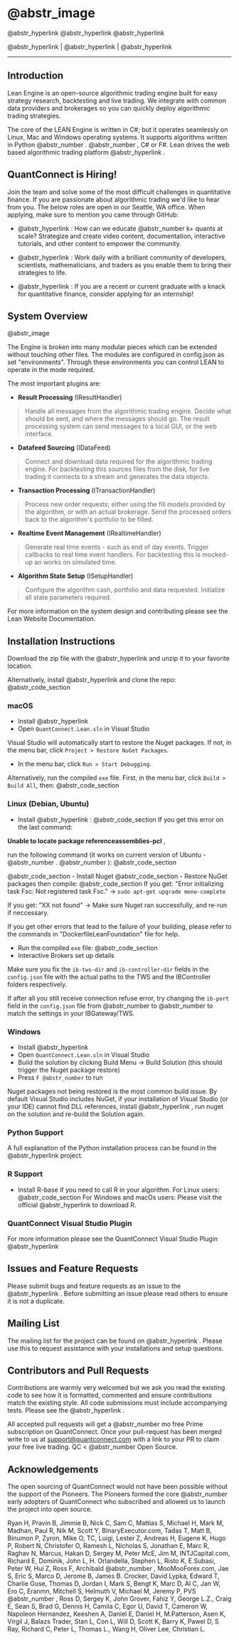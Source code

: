 #  @abstr_image 

@abstr_hyperlink @abstr_hyperlink @abstr_hyperlink 

@abstr_hyperlink | @abstr_hyperlink | @abstr_hyperlink 

* * *

## Introduction

Lean Engine is an open-source algorithmic trading engine built for easy strategy research, backtesting and live trading. We integrate with common data providers and brokerages so you can quickly deploy algorithmic trading strategies.

The core of the LEAN Engine is written in C#; but it operates seamlessly on Linux, Mac and Windows operating systems. It supports algorithms written in Python @abstr_number . @abstr_number , C# or F#. Lean drives the web based algorithmic trading platform @abstr_hyperlink .

## QuantConnect is Hiring!

Join the team and solve some of the most difficult challenges in quantitative finance. If you are passionate about algorithmic trading we'd like to hear from you. The below roles are open in our Seattle, WA office. When applying, make sure to mention you came through GitHub:

  * @abstr_hyperlink : How can we educate @abstr_number k+ quants at scale? Strategize and create video content, documentation, interactive tutorials, and other content to empower the community.

  * @abstr_hyperlink : Work daily with a brilliant community of developers, scientists, mathematicians, and traders as you enable them to bring their strategies to life.

  * @abstr_hyperlink : If you are a recent or current graduate with a knack for quantitative finance, consider applying for an internship!




## System Overview

@abstr_image 

The Engine is broken into many modular pieces which can be extended without touching other files. The modules are configured in config.json as set "environments". Through these environments you can control LEAN to operate in the mode required. 

The most important plugins are:

  * **Result Processing** (IResultHandler)

> Handle all messages from the algorithmic trading engine. Decide what should be sent, and where the messages should go. The result processing system can send messages to a local GUI, or the web interface.

  * **Datafeed Sourcing** (IDataFeed)

> Connect and download data required for the algorithmic trading engine. For backtesting this sources files from the disk, for live trading it connects to a stream and generates the data objects.

  * **Transaction Processing** (ITransactionHandler)

> Process new order requests; either using the fill models provided by the algorithm, or with an actual brokerage. Send the processed orders back to the algorithm's portfolio to be filled.

  * **Realtime Event Management** (IRealtimeHandler)

> Generate real time events - such as end of day events. Trigger callbacks to real time event handlers. For backtesting this is mocked-up an works on simulated time. 

  * **Algorithm State Setup** (ISetupHandler)

> Configure the algorithm cash, portfolio and data requested. Initialize all state parameters required.




For more information on the system design and contributing please see the Lean Website Documentation.

## Installation Instructions

Download the zip file with the @abstr_hyperlink and unzip it to your favorite location.

Alternatively, install @abstr_hyperlink and clone the repo: @abstr_code_section 

### macOS

  * Install @abstr_hyperlink 
  * Open `QuantConnect.Lean.sln` in Visual Studio



Visual Studio will automatically start to restore the Nuget packages. If not, in the menu bar, click `Project > Restore NuGet Packages`.

  * In the menu bar, click `Run > Start Debugging`.



Alternatively, run the compiled `exe` file. First, in the menu bar, click `Build > Build All`, then: @abstr_code_section 

### Linux (Debian, Ubuntu)

  * Install @abstr_hyperlink : @abstr_code_section If you get this error on the last command:



**Unable to locate package referenceassemblies-pcl** ,

run the following command (it works on current version of Ubuntu - @abstr_number . @abstr_number ): @abstr_code_section 

@abstr_code_section \- Install Nuget @abstr_code_section \- Restore NuGet packages then compile: @abstr_code_section If you get: "Error initializing task Fsc: Not registered task Fsc." -> `sudo apt-get upgrade mono-complete`

If you get: "XX not found" -> Make sure Nuget ran successfully, and re-run if neccessary.

If you get other errors that lead to the failure of your building, please refer to the commands in "DockerfileLeanFoundation" file for help.

  * Run the compiled `exe` file: @abstr_code_section 
  * Interactive Brokers set up details



Make sure you fix the `ib-tws-dir` and `ib-controller-dir` fields in the `config.json` file with the actual paths to the TWS and the IBController folders respectively.

If after all you still receive connection refuse error, try changing the `ib-port` field in the `config.json` file from @abstr_number to @abstr_number to match the settings in your IBGateway/TWS.

### Windows

  * Install @abstr_hyperlink 
  * Open `QuantConnect.Lean.sln` in Visual Studio
  * Build the solution by clicking Build Menu -> Build Solution (this should trigger the Nuget package restore)
  * Press `F @abstr_number` to run



Nuget packages not being restored is the most common build issue. By default Visual Studio includes NuGet, if your installation of Visual Studio (or your IDE) cannot find DLL references, install @abstr_hyperlink , run nuget on the solution and re-build the Solution again. 

### Python Support

A full explanation of the Python installation process can be found in the @abstr_hyperlink project.

### R Support

  * Install R-base if you need to call R in your algorithm. For Linux users: @abstr_code_section For Windows and macOs users: Please visit the official @abstr_hyperlink to download R. 



### QuantConnect Visual Studio Plugin

For more information please see the QuantConnect Visual Studio Plugin @abstr_hyperlink 

## Issues and Feature Requests

Please submit bugs and feature requests as an issue to the @abstr_hyperlink . Before submitting an issue please read others to ensure it is not a duplicate.

## Mailing List ##

The mailing list for the project can be found on @abstr_hyperlink . Please use this to request assistance with your installations and setup questions.

## Contributors and Pull Requests

Contributions are warmly very welcomed but we ask you read the existing code to see how it is formatted, commented and ensure contributions match the existing style. All code submissions must include accompanying tests. Please see the @abstr_hyperlink .

All accepted pull requests will get a @abstr_number mo free Prime subscription on QuantConnect. Once your pull-request has been merged write to us at support@quantconnect.com with a link to your PR to claim your free live trading. QC < @abstr_number Open Source.

## Acknowledgements

The open sourcing of QuantConnect would not have been possible without the support of the Pioneers. The Pioneers formed the core @abstr_number early adopters of QuantConnect who subscribed and allowed us to launch the project into open source.

Ryan H, Pravin B, Jimmie B, Nick C, Sam C, Mattias S, Michael H, Mark M, Madhan, Paul R, Nik M, Scott Y, BinaryExecutor.com, Tadas T, Matt B, Binumon P, Zyron, Mike O, TC, Luigi, Lester Z, Andreas H, Eugene K, Hugo P, Robert N, Christofer O, Ramesh L, Nicholas S, Jonathan E, Marc R, Raghav N, Marcus, Hakan D, Sergey M, Peter McE, Jim M, INTJCapital.com, Richard E, Dominik, John L, H. Orlandella, Stephen L, Risto K, E.Subasi, Peter W, Hui Z, Ross F, Archibald @abstr_number , MooMooForex.com, Jae S, Eric S, Marco D, Jerome B, James B. Crocker, David Lypka, Edward T, Charlie Guse, Thomas D, Jordan I, Mark S, Bengt K, Marc D, Al C, Jan W, Ero C, Eranmn, Mitchell S, Helmuth V, Michael M, Jeremy P, PVS @abstr_number , Ross D, Sergey K, John Grover, Fahiz Y, George L.Z., Craig E, Sean S, Brad G, Dennis H, Camila C, Egor U, David T, Cameron W, Napoleon Hernandez, Keeshen A, Daniel E, Daniel H, M.Patterson, Asen K, Virgil J, Balazs Trader, Stan L, Con L, Will D, Scott K, Barry K, Pawel D, S Ray, Richard C, Peter L, Thomas L., Wang H, Oliver Lee, Christian L.
